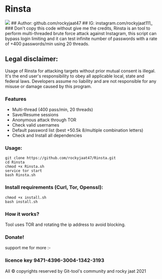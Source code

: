 # Rinsta
<img src="logo.png">
## Author: github.com/rockyjaat47
## IG: instagram.com/rockyjaat111_
### Don't copy this code without give me the credits, 
Rinsta is an tool to perform multi-threaded brute force attack against Instagram, this script can bypass login limiting and it can test infinite number of passwords with a rate of +400 passwords/min using 20 threads.

## Legal disclaimer:
Usage of Rinsta for attacking targets without prior mutual consent is illegal. It's the end user's responsibility to obey all applicable local, state and federal laws. Developers assume no liability and are not responsible for any misuse or damage caused by this program.


### Features
- Multi-thread (400 pass/min, 20 threads)
- Save/Resume sessions
- Anonymous attack through TOR
- Check valid usernames
- Default password list (best +50.5k 8/multiple combination letters)
- Check and Install all dependencies

### Usage:
```
git clone https://github.com/rockyjaat47/Rinsta.git
cd Rinsta
chmod +x Rinsta.sh
service tor start
bash Rinsta.sh
```

### Install requirements (Curl, Tor, Openssl):

```
chmod +x install.sh
bash install.sh
```

### How it works?
Tool uses TOR and rotating the ip address to avoid blocking. 

### Donate!
support me for more :-

### licence key 9471-4396-3004-1342-3193 

All © copyrights reserved by Git-tool's community and rocky jaat 2021
